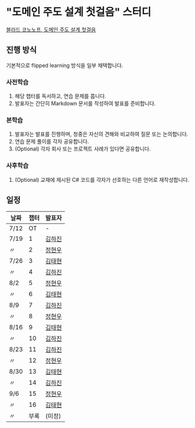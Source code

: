 # "도메인 주도 설계 첫걸음" 스터디

[블라드 코노노프, 도메인 주도 설계 첫걸음](https://www.yes24.com/Product/Goods/109708596)

## 진행 방식

기본적으로 flipped learning 방식을 일부 채택합니다.

### 사전학습

1. 해당 챕터를 독서하고, 연습 문제를 풉니다.
2. 발표자는 간단히 Markdown 문서를 작성하여 발표를 준비합니다.

### 본학습

1. 발표자는 발표를 진행하며, 청중은 자신의 견해와 비교하여 질문 또는 논의합니다.
2. 연습 문제 풀이를 각자 공유합니다.
3. (Optional) 각자 회사 또는 프로젝트 사례가 있다면 공유합니다.

### 사후학습

1. (Optional) 교재에 제시된 C# 코드를 각자가 선호하는 다른 언어로 재작성합니다.

## 일정

|날짜|챕터|발표자|
|-|-|-|
|7/12|OT|-|
|7/19|1|[김하진](https://github.com/hajin-kim)|
|〃|2|[정현우](https://github.com/BLUEBERRYLJ)|
|7/26|3|[김태현](https://github.com/tanggu01)|
|〃|4|[김하진](https://github.com/hajin-kim)|
|8/2|5|[정현우](https://github.com/BLUEBERRYLJ)|
|〃|6|[김태현](https://github.com/tanggu01)|
|8/9|7|[김하진](https://github.com/hajin-kim)|
|〃|8|[정현우](https://github.com/BLUEBERRYLJ)|
|8/16|9|[김태현](https://github.com/tanggu01)|
|〃|10|[김하진](https://github.com/hajin-kim)|
|8/23|11|[김하진](https://github.com/hajin-kim)|
|〃|12|[정현우](https://github.com/BLUEBERRYLJ)|
|8/30|13|[김태현](https://github.com/tanggu01)|
|〃|14|[김하진](https://github.com/hajin-kim)|
|9/6|15|[정현우](https://github.com/BLUEBERRYLJ)|
|〃|16|[김태현](https://github.com/tanggu01)|
|〃|부록|(미정)|
